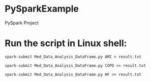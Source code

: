 # PySparkExample
PySpark Project

# Run the script in Linux shell:
``` spark-submit Med_Data_Analysis_DataFrame.py AMI > result.txt ```

``` spark-submit Med_Data_Analysis_DataFrame.py COPD >> result.txt ```

``` spark-submit Med_Data_Analysis_DataFrame.py HF >> result.txt ```
